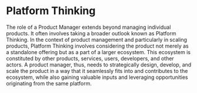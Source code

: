 # Platform Thinking

The role of a Product Manager extends beyond managing individual products. It often involves taking a broader outlook known as Platform Thinking. In the context of product management and particularly in scaling products, Platform Thinking involves considering the product not merely as a standalone offering but as a part of a larger ecosystem. This ecosystem is constituted by other products, services, users, developers, and other actors. A product manager, thus, needs to strategically design, develop, and scale the product in a way that it seamlessly fits into and contributes to the ecosystem, while also gaining valuable inputs and leveraging opportunities originating from the same platform.